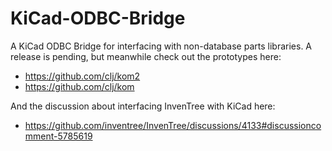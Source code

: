 # KiCad-ODBC-Bridge

A KiCad ODBC Bridge for interfacing with non-database parts libraries. A release is pending, but meanwhile check out the prototypes here:

* https://github.com/clj/kom2
* https://github.com/clj/kom

And the discussion about interfacing InvenTree with KiCad here:

* https://github.com/inventree/InvenTree/discussions/4133#discussioncomment-5785619
